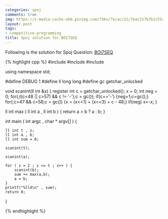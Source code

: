```yaml
---
categories: spoj
comments: true
img: https://s-media-cache-ak0.pinimg.com/736x/7e/ac/21/7eac217b7b1c55ab7fd56758e4e181be.jpg
layout: post
tags:
- competitive-programming
title: Spoj solution for BOI7SEQ
---
```


Following is the solution for Spoj Question: [BOI7SEQ](http://www.spoj.com/problems/BOI7SEQ/)

{% highlight cpp %}
#include <iostream>
#include <cstdio>
#include <cstdlib>

using namespace std;

#define DEBUG 1
#define ll long long
#define gc getchar_unlocked

void scanint(ll int &x)
{
    register int c = getchar_unlocked();
    x = 0;
    int neg = 0;
    for(;((c<48 || c>57) && c != '-');c = gc());
    if(c=='-') {neg=1;c=gc();}
    for(;c>47 && c<58;c = gc()) {x = (x<<1) + (x<<3) + c - 48;}
    if(neg) x=-x;
}

ll int max ( ll int a , ll int b ) {
	return a > b ? a : b;
}

int main ( int argc , char * argv[] ) {

	ll int t , z;
	ll int a , b;
	ll int sum = 0;

	scanint(t);

	scanint(a);

	for ( z = 2 ; z <= t ; z++ ) {
		scanint(b);
		sum += max(a,b);
		a = b;
	}
	printf("%lld\n" , sum);
	return 0;
}

{% endhighlight %}